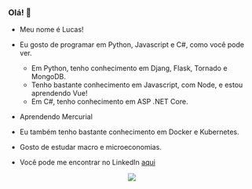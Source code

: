 ### Olá! 👋

* Meu nome é Lucas!

* Eu gosto de programar em Python, Javascript e C#, como você pode ver.
  - Em Python, tenho conhecimento em Djang, Flask, Tornado e MongoDB.
  - Tenho bastante conhecimento em Javascript, com Node, e estou aprendendo Vue!
  - Em C#, tenho conhecimento em ASP .NET Core.

* Aprendendo Mercurial

* Eu também tenho bastante conhecimento em Docker e Kubernetes.

* Gosto de estudar macro e microeconomias.

* Você pode me encontrar no LinkedIn [aqui](https://www.linkedin.com/in/lucas-noal-potter-11773b25b/)

<p align="center">
  <a href="https://skillicons.dev">
    <img src="https://skillicons.dev/icons?i=js,py,cs,vue,docker,kubernetes,git,django,mongodb,linux" />
  </a>
</p>
